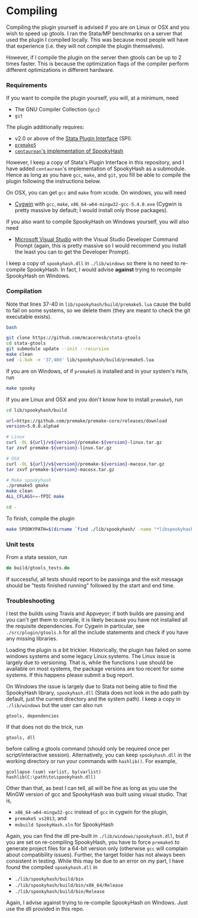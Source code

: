 Compiling
=========

Compiling the plugin yourself is advised if you are on Linux or OSX and you
wish to speed up gtools. I ran the Stata/MP benchmarks on a server that used
the plugin I compiled locally. This was because most people will have that
experience (i.e. they will not compile the plugin themselves).

However, if I compile the plugin on the server then gtools can be up to 2
times faster. This is because the optimization flags of the compiler perform
different optimizations in different hardware.

### Requirements

If you want to compile the plugin yourself, you will, at a minimum, need

- The GNU Compiler Collection (`gcc`)
- `git`

The plugin additionally requires:

- v2.0 or above of the [Stata Plugin Interface](https://stata.com/plugins/version2) (SPI).
- [`premake5`](https://premake.github.io)
- [`centaurean`'s implementation of SpookyHash](https://github.com/centaurean/spookyhash)

However, I keep a copy of Stata's Plugin Interface in this repository, and I
have added `centaurean`'s implementation of SpookyHash as a submodule.  Hence
as long as you have `gcc`, `make`, and `git`, you fill be able to compile the
plugin following the instructions below.  

On OSX, you can get `gcc` and `make` from xcode. On windows, you will need

- [Cygwin](https://cygwin.com) with `gcc`, `make`, `x86_64-w64-mingw32-gcc-5.4.0.exe`
  (Cygwin is pretty massive by default; I would install only those packages).

If you also want to compile SpookyHash on Windows yourself, you will also need

- [Microsoft Visual Studio](https://www.visualstudio.com) with the
  Visual Studio Developer Command Prompt (again, this is pretty massive
  so I would recommend you install the least you can to get the
  Developer Prompt).

I keep a copy of `spookyhash.dll` in `./lib/windows` so there is no need to
re-compile SpookyHash. In fact, I would advise **against** trying to recompile
SpookyHash on Windows.

### Compilation

Note that lines 37-40 in `lib/spookyhash/build/premake5.lua` cause the build
to fail on some systems, so we delete them (they are meant to check the git
executable exists).

```bash
bash

git clone https://github.com/mcaceresb/stata-gtools
cd stata-gtools
git submodule update --init --recursive
make clean
sed -i.bak -e '37,40d' lib/spookyhash/build/premake5.lua
```

If you are on Windows, of if `premake5` is installed and in your system's
`PATH`, run

```bash
make spooky
```

If you are Linux and OSX and you don't know how to install `premake5`, run

```bash
cd lib/spookyhash/build

url=https://github.com/premake/premake-core/releases/download
version=5.0.0.alpha4

# Linux
curl -OL ${url}/v${version}/premake-${version}-linux.tar.gz
tar zxvf premake-${version}-linux.tar.gz

# OSX
curl -OL ${url}/v${version}/premake-${version}-macosx.tar.gz
tar zxvf premake-${version}-macosx.tar.gz

# Make spookyhash
./premake5 gmake
make clean
ALL_CFLAGS+=-fPIC make

cd -
```

To finish, compile the plugin

```bash
make SPOOKYPATH=$(dirname `find ./lib/spookyhash/ -name "*libspookyhash.a"`)
```

### Unit tests

From a stata session, run
```stata
do build/gtools_tests.do
```

If successful, all tests should report to be passinga and the exit message
should be "tests finished running" followed by the start and end time.

### Troubleshooting

I test the builds using Travis and Appveyor; if both builds are passing
and you can't get them to compile, it is likely because you have not
installed all the requisite dependencies. For Cygwin in particular, see
`./src/plugin/gtools.h` for all the include statements and check if you have
any missing libraries.

Loading the plugin is a bit trickier. Historically, the plugin has failed on
some windows systems and some legacy Linux systems. The Linux issue is largely
due to versioning. That is, while the functions I use should be available on
most systems, the package versions are too recent for some systems. If this
happens please submit a bug report.

On Windows the issue is largely due to Stata not being able to find the
SpookyHash library, `spookyhash.dll` (Stata does not look in the ado path by
default, just the current directory and the system path). I keep a copy in
`./lib/windows` but the user can also run

```
gtools, dependencies
```

If that does not do the trick, run

```
gtools, dll
```

before calling a gtools command (should only be required once per
script/interactive session). Alternatively, you can keep `spookyhash.dll` in
the working directory or run your commands with `hashlib()`. For example,

```
gcollapse (sum) varlist, by(varlist) hashlib(C:\path\to\spookyhash.dll)
```

Other than that, as best I can tell, all will be fine as long as you use the
MinGW version of gcc and SpookyHash was built using visual studio. That is,

- `x86_64-w64-mingw32-gcc` instead of `gcc` in cygwin for the plugin,
- `premake5 vs2013`, and
- `msbuild SpookyHash.sln` for SpookyHash

Again, you can find the dll pre-built in `./lib/windows/spookyhash.dll`,
but if you are set on re-compiling SpookyHash, you have to force `premake5`
to generate project files for a 64-bit version only (otherwise `gcc` will
complain about compatibility issues). Further, the target folder has not
always been consistent in testing. While this may be due to an error on my
part, I have found the compiled `spookyhash.dll` in

- `./lib/spookyhash/build/bin`
- `./lib/spookyhash/build/bin/x86_64/Release`
- `./lib/spookyhash/build/bin/Release`

Again, I advise against trying to re-compile SpookyHash on Windows. Just use
the dll provided in this repo.


